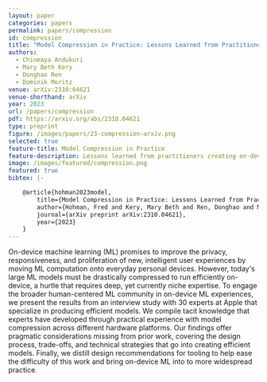 ```yaml
---
layout: paper
categories: papers
permalink: papers/compression
id: compression
title: "Model Compression in Practice: Lessons Learned from Practitioners Creating On-device Machine Learning Experiences"
authors: 
  - Chinmaya Andukuri
  - Mary Beth Kery
  - Donghao Ren
  - Dominik Moritz
venue: arXiv:2310:04621
venue-shorthand: arXiv
year: 2023
url: /papers/compression
pdf: https://arxiv.org/abs/2310.04621
type: preprint
figure: /images/papers/23-compression-arxiv.png
selected: true
feature-title: Model Compression in Practice
feature-description: Lessons learned from practitioners creating on-device machine learning experiences
image: /images/featured/compression.png
featured: true
bibtex: |-

    @article{hohman2023model,
        title={Model Compression in Practice: Lessons Learned from Practitioners Creating On-device Machine Learning Experiences},
        author={Hohman, Fred and Kery, Mary Beth and Ren, Donghao and Moritz, Dominik},
        journal={arXiv preprint arXiv:2310.04621},
        year={2023}
    }
---
```


On-device machine learning (ML) promises to improve the privacy, responsiveness, and proliferation of new, intelligent user experiences by moving ML computation onto everyday personal devices.
However, today's large ML models must be drastically compressed to run efficiently on-device, a hurtle that requires deep, yet currently niche expertise.
To engage the broader human-centered ML community in on-device ML experiences, we present the results from an interview study with 30 experts at Apple that specialize in producing efficient models.
We compile tacit knowledge that experts have developed through practical experience with model compression across different hardware platforms.
Our findings offer pragmatic considerations missing from prior work, covering the design process, trade-offs, and technical strategies that go into creating efficient models.
Finally, we distill design recommendations for tooling to help ease the difficulty of this work and bring on-device ML into to more widespread practice.
